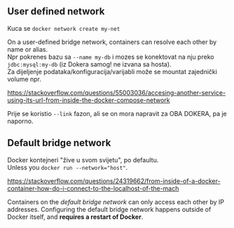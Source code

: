 
## User defined network
Kuca se `docker network create my-net`

On a user-defined bridge network, containers can resolve each other by name or alias.  
Npr pokrenes bazu sa `--name my-db` i mozes se konektovat na nju preko `jdbc:mysql:my-db` (iz Dokera samog! ne izvana sa hosta).  
Za dijeljenje podataka/konfiguracija/varijabli može se mountat zajednički volume npr.

https://stackoverflow.com/questions/55003036/accesing-another-service-using-its-url-from-inside-the-docker-compose-network

Prije se koristio `--link` fazon, ali se on mora napravit za OBA DOKERA, pa je naporno.

## Default bridge network

Docker kontejneri "žive u svom svijetu", po defaultu.  
Unless you `docker run --network="host"`.  

https://stackoverflow.com/questions/24319662/from-inside-of-a-docker-container-how-do-i-connect-to-the-localhost-of-the-mach




Containers on the *default bridge network* can only access each other by IP addresses.
Configuring the default bridge network happens outside of Docker itself, and **requires a restart of Docker**.

















